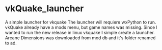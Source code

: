 # vkQuake_launcher
A simple launcher for vkquake
The launcher will requiere wxPython to run. vkQuake already have a mods menu, but game names was missing. Since I wanted to run the new release in linux vkquake I simple create a launcher.
Arcane Dimensions was downloaded from mod db and it's folder renamed to ad.
